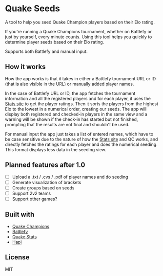 # Quake Seeds

A tool to help you seed Quake Champion players based on their Elo rating. 

If you're running a Quake Champions tournament, whether on 
Battlefy or just by yourself, every minute counts. Using this tool helps you quickly to determine player seeds based on their Elo rating.

Supports both Battlefy and manual input.

## How it works
How the app works is that it takes in either a Battlefy tournament URL or ID (that is also visible in the URL) or manually added player names.

In the case of Battlefy URL or ID, the app fetches the tournament information and all the registered players and for each player, it uses the [Stats site](https://stats.quake.com)
to get the player ratings. Then it sorts the players from the highest Elo to the lowest in a numerical order, creating our seeds. The app will display both registered and checked-in players
in the same view and a warning will be shown if the check-in has started but not finished, prompting that the results are not final and shouldn't be used.

For manual input the app just takes a list of entered names, which have to be case sensitive due to the nature of how the [Stats site](https://stats.quake.com) and QC works, and directly fetches the ratings for each player
and does the numerical seeding. This format displays less data in the seeding view.

## Planned features after 1.0

- [ ] Upload a .txt / .cvs / .pdf of player names and do seeding
- [ ] Generate visualization of brackets
- [ ] Create groups based on seeds
- [ ] Support 2v2 teams
- [ ] Support other games?

## Built with
- [Quake Champions](https://quake.bethesda.net/en)
- [Battlefy](https://battlefy.com)
- [Quake Stats](https://stats.quake.com)
- [Hapi](https://hapijs.com/)

## License
MIT